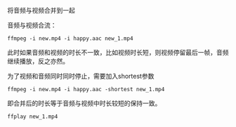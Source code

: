 将音频与视频合并到一起

音频与视频合流：

```
ffmpeg -i new.mp4 -i happy.aac new_1.mp4
```

此时如果音频和视频的时长不一致，比如视频时长短，则视频停留最后一帧，音频继续播放，反之亦然。

为了视频和音频同时同时停止，需要加入shortest参数

```
ffmpeg -i new.mp4 -i happy.aac -shortest new_1.mp4
```

即合并后的时长等于音频与视频中时长较短的保持一致。

```
ffplay new_1.mp4
```